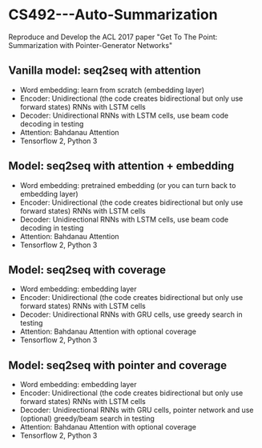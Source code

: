 # CS492---Auto-Summarization
Reproduce and Develop the ACL 2017 paper "Get To The Point: Summarization with Pointer-Generator Networks"
## Vanilla model: seq2seq with attention
  - Word embedding: learn from scratch (embedding layer)
  - Encoder: Unidirectional (the code creates bidirectional but only use forward states) RNNs with LSTM cells
  - Decoder: Unidirectional RNNs with LSTM cells, use beam code decoding in testing
  - Attention: Bahdanau Attention
  - Tensorflow 2, Python 3
## Model: seq2seq with attention + embedding
  - Word embedding: pretrained embedding (or you can turn back to embedding layer)
  - Encoder: Unidirectional (the code creates bidirectional but only use forward states) RNNs with LSTM cells
  - Decoder: Unidirectional RNNs with LSTM cells, use beam code decoding in testing
  - Attention: Bahdanau Attention
  - Tensorflow 2, Python 3
## Model: seq2seq with coverage
  - Word embedding: embedding layer
  - Encoder: Unidirectional (the code creates bidirectional but only use forward states) RNNs with LSTM cells
  - Decoder: Unidirectional RNNs with GRU cells, use greedy search in testing
  - Attention: Bahdanau Attention with optional coverage
  - Tensorflow 2, Python 3
## Model: seq2seq with pointer and coverage
  - Word embedding: embedding layer
  - Encoder: Unidirectional (the code creates bidirectional but only use forward states) RNNs with LSTM cells
  - Decoder: Unidirectional RNNs with GRU cells, pointer network and use (optional) greedy/beam search in testing
  - Attention: Bahdanau Attention with optional coverage
  - Tensorflow 2, Python 3

